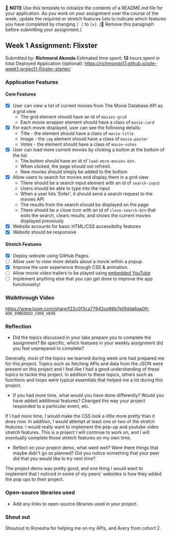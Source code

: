 :memo: **NOTE** Use this template to initialize the contents of a README.md file for your application. As you work on your assignment over the course of the week, update the required or stretch features lists to indicate which features you have completed by changing `[ ]` to `[x]`. (:no_entry_sign: Remove this paragraph before submitting your assignment.)
## Week 1 Assignment: Flixster
Submitted by: **Richmond Akondo**
Estimated time spent: **13** hours spent in total
Deployed Application (optional): https://richmondo17.github.io/site-week1-project1-flixster-starter/
### Application Features
#### Core Features
- [X] User can view a list of current movies from The Movie Database API as a grid view
  - The grid element should have an id of `movies-grid`
  - Each movie wrapper element should have a class of `movie-card`
- [X] For each movie displayed, user can see the following details:
  - Title - the element should have a class of `movie-title`
  - Image - the `img` element should have a class of `movie-poster`
  - Votes - the element should have a class of `movie-votes`
- [X] User can load more current movies by clicking a button at the bottom of the list
  - The button should have an id of `load-more-movies-btn`.
  - When clicked, the page should not refresh.
  - New movies should simply be added to the bottom
- [X] Allow users to search for movies and display them in a grid view
  - There should be a search input element with an id of `search-input`
  - Users should be able to type into the input
  - When a user hits 'Enter', it should send a search request to the movies API
  - The results from the search should be displayed on the page
  - There should be a close icon with an id of `close-search-btn` that exits the search, clears results, and shows the current movies displayed previously
- [X] Website accounts for basic HTML/CSS accessibility features
- [X] Website should be responsive
#### Stretch Features
- [X] Deploy website using GitHub Pages.
- [ ] Allow user to view more details about a movie within a popup.
- [X] Improve the user experience through CSS & animation.
- [ ] Allow movie video trailers to be played using [embedded YouTube](https://support.google.com/youtube/answer/171780?hl=en)
- [ ] Implement anything else that you can get done to improve the app functionality!
### Walkthrough Video
https://www.loom.com/share/f22c0f3ca77942ce86b7e0fdda6aa0fc
`ADD_EMBEDDED_CODE_HERE`
### Reflection
- Did the topics discussed in your labs prepare you to complete the assignment? Be specific, which features in your weekly assignment did you feel unprepared to complete?

Generally, most of the topics we learned during week one had prepared me for this project. Topics such as fetching APIs and data from the JSON were present on this project and I feel like I had a good understanding of these topics to tackle this project. In addition to these topics, others such as functions and loops were typical essentials that helped me a lot during this project.

- If you had more time, what would you have done differently? Would you have added additional features? Changed the way your project responded to a particular event, etc.

If I had more time, I would make the CSS look a little more pretty than it does now. In addition, I would attempt at least one or two of the stretch features. I would really want to implement the pop-up and youtube video stretch features. This is a project I will continue to work on, and I will eventually complete those stretch features on my own time.

- Reflect on your project demo, what went well? Were there things that maybe didn't go as planned? Did you notice something that your peer did that you would like to try next time?

The project demo was pretty good, and one thing I would want to implement that I noticed in some of my peers' websites is how they added the pop ups to their project.
### Open-source libraries used
- Add any links to open-source libraries used in your project.
### Shout out
Shoutout to Ronesha for helping me on my APIs, and Avery from cohort 2.

